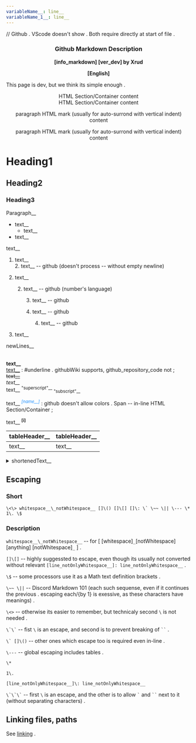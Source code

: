 ```yaml
---
variableName__: line__
variableName_1__: line__
---
```

// Github . VScode doesn't show . Both require directly at start of file .

<div align=center><h3><b>
Github Markdown Description
</b></h3><b>
[info_markdown] [ver_dev] by Xrud

[English]
</b></div>

This page is dev, but we think its simple enough .

<div style="text-align: center;">HTML Section/Container content</div>

<div align=center>HTML Section/Container content</div>

<p style="text-align: center;">paragraph HTML mark (usually for auto-surrond with vertical indent) content</p>

<p align=center>paragraph HTML mark (usually for auto-surrond with vertical indent) content</p>

# Heading1

## Heading2

### Heading3

Paragraph__

* text__
	* text__
* text__

text__
1. text__  
	2. text__ -- github (doesn't process -- without empty newline)
5. text__

	2. text__ -- github (number's language)

		3. text__ -- github
		3. text__ -- github

			4. text__ -- github
6. text__

newLines__
<br />
<br />

**text__**  
<u>text__</u> : #underline . githubWiki supports, github_repository_code not ;  
~~text__~~  
*text__*  
text__ <sup>"superscript"\_\_</sup> <sub>"subscript"\_\_</sub>  

text__ <i><sup><span
         title="text__" style="color:dodgerBlue;">[name__]</span></sup></i> : github doesn't allow colors . Span -- in-line HTML Section/Container ;

text__ <sup
	 title="text__"><b>[i]</b></sup>

<!--_textOfTheComment__>>-->
[comment]: wordOfTheComment__

|tableHeader__      |tableHeader__      |
|---                |---                |
|text__             |text__             |

<details><summary> shortenedText__
	
</summary>

text__

</details>

## Escaping

### Short

`` \<\> whitespace__\_notWhitespace__ []\() []\[] []\: \` \~~ \|| \--- \* 1\. \$ ``

### Description

`` whitespace__\_notWhitespace__ `` -- for [ [whitespace]`_`[notWhitespace] [anything] [notWhitespace]`_` ] .

`` []\[] `` -- highly suggessted to escape, even though its usually not converted without relevant `` [line_notOnlyWhitespace__]: line_notOnlyWhitespace__ `` .

`` \$ `` -- some processors use it as a Math text definition brackets .

`` \~~ \|| `` -- Discord Markdown 101 (each such sequense, even if it continues the previous . escaping each/{by 1} is exessive, as these characters have meanings) .

`` \<> `` -- otherwise its easier to remember, but technicaly second `\` is not needed .

`` \`\` `` -- fist `\` is an escape, and second is to prevent breaking of ` `` ` .

`` \` []\() `` -- other ones which escape too is required even in-line .

`` \--- `` -- global escaping includes tables .

`` \* ``

`` 1\. ``

`` [line_notOnlyWhitespace__]\: line_notOnlyWhitespace__ ``

`` \`\`\` `` -- first `\` is an escape, and the other is to allow `` ` `` and ` `` ` next to it (without separating characters) .

## Linking files, paths

See [linking](assets//linking.md) .
